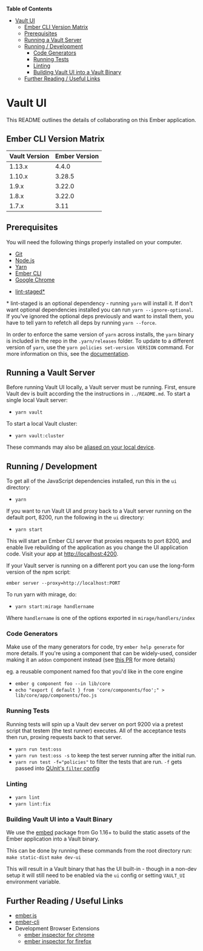 **Table of Contents**

<!-- START doctoc generated TOC please keep comment here to allow auto update -->
<!-- DON'T EDIT THIS SECTION, INSTEAD RE-RUN doctoc TO UPDATE -->

- [Vault UI](#vault-ui)
  - [Ember CLI Version Matrix](#ember-cli-version-matrix)
  - [Prerequisites](#prerequisites)
  - [Running a Vault Server](#running-a-vault-server)
  - [Running / Development](#running--development)
    - [Code Generators](#code-generators)
    - [Running Tests](#running-tests)
    - [Linting](#linting)
    - [Building Vault UI into a Vault Binary](#building-vault-ui-into-a-vault-binary)
  - [Further Reading / Useful Links](#further-reading--useful-links)

<!-- END doctoc generated TOC please keep comment here to allow auto update -->

# Vault UI

This README outlines the details of collaborating on this Ember application.

## Ember CLI Version Matrix

| Vault Version | Ember Version |
| ------------- | ------------- |
| 1.13.x        | 4.4.0         |
| 1.10.x        | 3.28.5        |
| 1.9.x         | 3.22.0        |
| 1.8.x         | 3.22.0        |
| 1.7.x         | 3.11          |

## Prerequisites

You will need the following things properly installed on your computer.

* [Git](https://git-scm.com/)
* [Node.js](https://nodejs.org/)
* [Yarn](https://yarnpkg.com/)
* [Ember CLI](https://cli.emberjs.com/release/)
* [Google Chrome](https://google.com/chrome/)
- [lint-staged\*](https://www.npmjs.com/package/lint-staged)

\* lint-staged is an optional dependency - running `yarn` will install it.
If don't want optional dependencies installed you can run `yarn --ignore-optional`. If you've ignored the optional deps
previously and want to install them, you have to tell yarn to refetch all deps by
running `yarn --force`.

In order to enforce the same version of `yarn` across installs, the `yarn` binary is included in the repo
in the `.yarn/releases` folder. To update to a different version of `yarn`, use the `yarn policies set-version VERSION` command. For more information on this, see the [documentation](https://yarnpkg.com/en/docs/cli/policies).

## Running a Vault Server

Before running Vault UI locally, a Vault server must be running. First, ensure
Vault dev is built according the the instructions in `../README.md`. To start a
single local Vault server:

- `yarn vault`

To start a local Vault cluster:

- `yarn vault:cluster`

These commands may also be [aliased on your local device](https://github.com/hashicorp/vault-tools/blob/master/users/noelle/vault_aliases).

## Running / Development

To get all of the JavaScript dependencies installed, run this in the `ui` directory:

- `yarn`

If you want to run Vault UI and proxy back to a Vault server running
on the default port, 8200, run the following in the `ui` directory:

- `yarn start`

This will start an Ember CLI server that proxies requests to port 8200,
and enable live rebuilding of the application as you change the UI application code.
Visit your app at [http://localhost:4200](http://localhost:4200).

If your Vault server is running on a different port you can use the
long-form version of the npm script:

`ember server --proxy=http://localhost:PORT`

To run yarn with mirage, do:

- `yarn start:mirage handlername`

Where `handlername` is one of the options exported in `mirage/handlers/index`

### Code Generators

Make use of the many generators for code, try `ember help generate` for more details. If you're using a component that can be widely-used, consider making it an `addon` component instead (see [this PR](https://github.com/hashicorp/vault/pull/6629) for more details)

eg. a reusable component named foo that you'd like in the core engine

- `ember g component foo --in lib/core`
- `echo "export { default } from 'core/components/foo';" > lib/core/app/components/foo.js`

### Running Tests

Running tests will spin up a Vault dev server on port 9200 via a
pretest script that testem (the test runner) executes. All of the
acceptance tests then run, proxing requests back to that server.

- `yarn run test:oss`
- `yarn run test:oss -s` to keep the test server running after the initial run.
- `yarn run test -f="policies"` to filter the tests that are run. `-f` gets passed into
  [QUnit's `filter` config](https://api.qunitjs.com/config/QUnit.config#qunitconfigfilter-string--default-undefined)

### Linting

- `yarn lint`
- `yarn lint:fix`

### Building Vault UI into a Vault Binary

We use the [embed](https://golang.org/pkg/embed/) package from Go 1.16+ to build
the static assets of the Ember application into a Vault binary.

This can be done by running these commands from the root directory run:
`make static-dist`
`make dev-ui`

This will result in a Vault binary that has the UI built-in - though in
a non-dev setup it will still need to be enabled via the `ui` config or
setting `VAULT_UI` environment variable.

## Further Reading / Useful Links

* [ember.js](https://emberjs.com/)
* [ember-cli](https://cli.emberjs.com/release/)
* Development Browser Extensions
  * [ember inspector for chrome](https://chrome.google.com/webstore/detail/ember-inspector/bmdblncegkenkacieihfhpjfppoconhi)
  * [ember inspector for firefox](https://addons.mozilla.org/en-US/firefox/addon/ember-inspector/)
